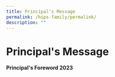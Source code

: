 ```yaml
---
title: Principal's Message
permalink: /hips-family/permalink/
description: ""
---
```

# Principal's Message

**Principal's Foreword 2023**



